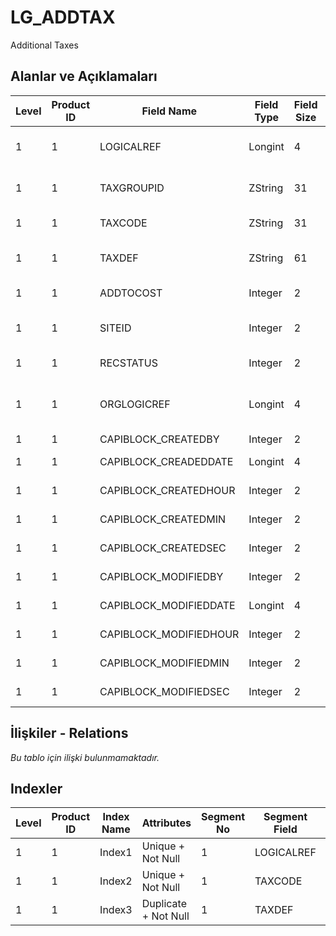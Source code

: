 # LG_ADDTAX

Additional Taxes

## Alanlar ve Açıklamaları

| Level | Product ID | Field Name | Field Type | Field Size | Field Offset | Türkçe Açıklama | Expression |
| ----- | ---------- | ---------- | ---------- | ---------- | ------------ | --------------- | ---------- |
| 1 | 1 | LOGICALREF | Longint | 4 | 0 | Ek Vergi Logical Ref. | Additional Tax Logical Reference |
| 1 | 1 | TAXGROUPID | ZString | 31 | 4 | Ek Vergi Grubu ID | Additional Tax Group ID |
| 1 | 1 | TAXCODE | ZString | 31 | 35 | Ek Vergi Kodu | Additional Tax Code |
| 1 | 1 | TAXDEF | ZString | 61 | 66 | Ek Vergi Açıklaması | Additional Tax Description |
| 1 | 1 | ADDTOCOST | Integer | 2 | 127 | Ek Vergi Maliyeti | Additional Tax Cost |
| 1 | 1 | SITEID | Integer | 2 | 129 | Veri Merkezi | Data Processing Site |
| 1 | 1 | RECSTATUS | Integer | 2 | 131 | Kayıt Durumu | Record Status |
| 1 | 1 | ORGLOGICREF | Longint | 4 | 133 | Orijinal Kayıt Log. Ref. | Original Record Logical Reference |
| 1 | 1 | CAPIBLOCK_CREATEDBY | Integer | 2 | 137 | Oluşturan | Created By |
| 1 | 1 | CAPIBLOCK_CREADEDDATE | Longint | 4 | 139 | Oluşturulma Tarihi | Created Date |
| 1 | 1 | CAPIBLOCK_CREATEDHOUR | Integer | 2 | 143 | Oluşturulma Saati | Created Hour |
| 1 | 1 | CAPIBLOCK_CREATEDMIN | Integer | 2 | 145 | Oluşturulma Dakikası | Created Minute |
| 1 | 1 | CAPIBLOCK_CREATEDSEC | Integer | 2 | 147 | Oluşturulma Saniyesi | Created Second |
| 1 | 1 | CAPIBLOCK_MODIFIEDBY | Integer | 2 | 149 | Değiştiren | Modified By |
| 1 | 1 | CAPIBLOCK_MODIFIEDDATE | Longint | 4 | 151 | Değiştirilme Tarihi | Modified Date |
| 1 | 1 | CAPIBLOCK_MODIFIEDHOUR | Integer | 2 | 155 | Değiştirilme Saati | Modified Hour |
| 1 | 1 | CAPIBLOCK_MODIFIEDMIN | Integer | 2 | 157 | Değiştirilme Dakikası | Modified Minute |
| 1 | 1 | CAPIBLOCK_MODIFIEDSEC | Integer | 2 | 159 | Değiştirilme Saniyesi | Modified Second |

## İlişkiler - Relations

*Bu tablo için ilişki bulunmamaktadır.*

## Indexler

| Level | Product ID | Index Name | Attributes | Segment No | Segment Field | Sense |
| ----- | ---------- | ---------- | ---------- | ---------- | ------------- | ----- |
| 1 | 1 | Index1 | Unique + Not Null | 1 | LOGICALREF | Ascending |
| 1 | 1 | Index2 | Unique + Not Null | 1 | TAXCODE | Ascending |
| 1 | 1 | Index3 | Duplicate + Not Null | 1 | TAXDEF | Ascending |
